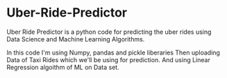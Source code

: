 # Uber-Ride-Predictor
Uber Ride Predictor is a python code for predicting the uber rides using Data Science and Machine Learning Algorithms.

In this code I'm using Numpy, pandas and pickle liberaries 
Then uploading Data of Taxi Rides which we'll be using for prediction.
And using Linear Regression algoithm of ML on Data set.
